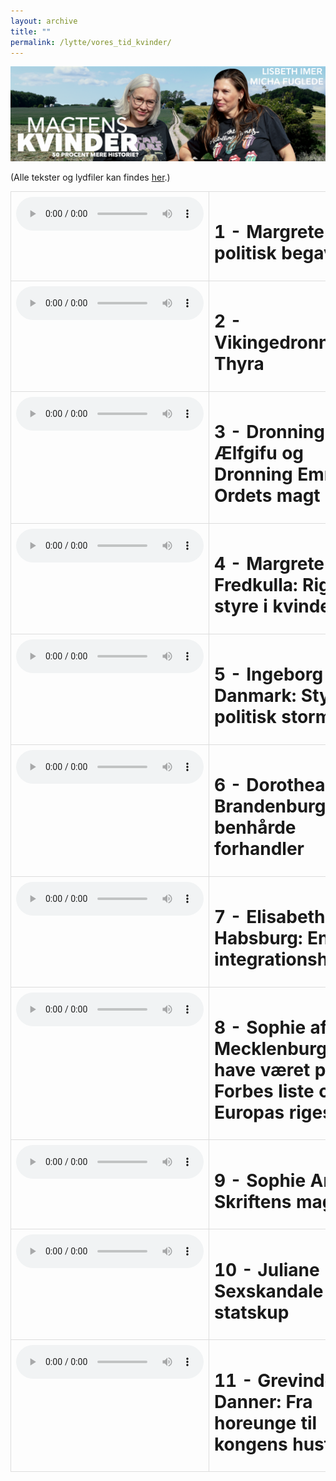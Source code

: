 ```yaml
---
layout: archive
title: ""
permalink: /lytte/vores_tid_kvinder/
---
```


<p align="center"><img src="/images/tid/kvinder.png"/></p>

<style>
    table {
        border-collapse: collapse;
        width: 100%;
    }
    th, td {
        border: 1px solid #dddddd;
        padding: 8px;
        text-align: left;
    }
    /* Customize width for specific columns */
    th:nth-child(1), td:nth-child(1) {
        width: 20%; /* First column */
    }
    th:nth-child(2), td:nth-child(2) {
        width: 80%; /* Second column */
    }
</style>

(Alle tekster og lydfiler kan findes [her](https://natmus.dk/vorestid/podcast-magtens-kvinder/).)
<table align="center" cellspacing="5" style="text-align: left" width="100%">
<tr>
<td style="vertical-align: top;"> <audio controls src="https://api.spreaker.com/download/episode/41997832/magtens_kvinder_final_episode_1_final_sound_audio_mix_ebu_r_128.mp3?dl=true"></audio> </td>
<td><h1> 1 - Margrete 1.: En politisk begavelse </h1></td>
<td><a href="https://natmus.dk/fileadmin/user_upload/Editor/natmus/Vores_Tid/Magtens_kvinder_1._Margrete_1._En_politisk_begavelse.pdf">text</a></td>
</tr>

<tr>
<td style="vertical-align: top;"> <audio controls src="https://api.spreaker.com/download/episode/42033968/magtens_kvinder_ep_2_rettet.mp3?dl=true"></audio> </td>
<td><h1> 2 - Vikingedronningen Thyra </h1></td>
<td><a href="https://natmus.dk/fileadmin/user_upload/Editor/natmus/Vores_Tid/Magtens_kvinder_2._Vikingedronningen_Thyra.pdf">text</a></td>
</tr>

<tr>
<td style="vertical-align: top;"> <audio controls src="https://api.spreaker.com/download/episode/42075707/magtenskvinder3.mp3?dl=true"></audio> </td>
<td><h1> 3 - Dronning Ælfgifu og Dronning Emma: Ordets magt </h1></td>
<td><a href="https://natmus.dk/fileadmin/user_upload/Editor/natmus/Vores_Tid/Magtens_Kvinder_3._Dronning_AElfgifu_og_Dronning_Emma_Ordets_magt.pdf">text</a></td>
</tr>

<tr>
<td style="vertical-align: top;"> <audio controls src="https://api.spreaker.com/download/episode/42119342/magtenskvinder4.mp3?dl=true"></audio> </td>
<td><h1> 4 - Margrete Fredkulla: Rigets styre i kvindehånd </h1></td>
<td><a href="https://natmus.dk/fileadmin/user_upload/Editor/natmus/Vores_Tid/Magtens_Kvinder_4._Margrete_Fredkulla_Rigets_styre_i_kvindehaand.pdf">text</a></td>
</tr>

<tr>
<td style="vertical-align: top;"> <audio controls src="https://api.spreaker.com/download/episode/42239114/magtenskvinder5.mp3?dl=true"></audio> </td>
<td><h1> 5 - Ingeborg af Danmark: Styrke i politisk stormvejr </h1></td>
<td><a href="https://natmus.dk/fileadmin/user_upload/Editor/natmus/Vores_Tid/Magtens_Kvinder_5._Ingeborg_af_Danmark_Styrke_i_politisk_stormvejr.pdf">text</a></td>
</tr>

<tr>
<td style="vertical-align: top;"> <audio controls src="https://api.spreaker.com/download/episode/42375951/magtenskvinder6.mp3?dl=true"></audio> </td>
<td><h1> 6 - Dorothea af Brandenburg: Den benhårde forhandler </h1></td>
<td><a href="https://natmus.dk/fileadmin/user_upload/Editor/natmus/Vores_Tid/Magtens_Kvinder_6._Dorothea_af_Brandenburg_Den_benhaarde_forhandler.pdf">text</a></td>
</tr>

<tr>
<td style="vertical-align: top;"> <audio controls src="https://api.spreaker.com/download/episode/42532833/episode_7_mix_2.mp3?dl=true"></audio> </td>
<td><h1> 7 - Elisabeth af Habsburg: En integrationshistorie </h1></td>
<td><a href="https://natmus.dk/fileadmin/user_upload/Editor/natmus/Vores_Tid/Magtens_Kvinder_7._Elisabeth_af_Habsburg_En_integrationshistorie.pdf">text</a></td>
</tr>

<tr>
<td style="vertical-align: top;"> <audio controls src="https://api.spreaker.com/download/episode/42627686/magtenskvinder8.mp3?dl=true"></audio> </td>
<td><h1> 8 - Sophie af Mecklenburg: Ville have været på Forbes liste over Europas rigeste </h1></td>
<td><a href="https://natmus.dk/fileadmin/user_upload/Editor/natmus/Vores_Tid/Magtens_Kvinder_8._Sophie_af_Mecklenburg_Ville_have_vaeret_paa_Forbes_liste_over_Europas_rigeste.pdf">text</a></td>
</tr>

<tr>
<td style="vertical-align: top;"> <audio controls src="https://api.spreaker.com/download/episode/43008205/magtenskvinder9.mp3?dl=true"></audio> </td>
<td><h1> 9 - Sophie Amalie: Skriftens magt </h1></td>
<td><a href="https://natmus.dk/fileadmin/user_upload/Editor/natmus/Vores_Tid/Magtens_Kvinder_9._Sophie_Amalie_Skriftens_magt.pdf">text</a></td>
</tr>

<tr>
<td style="vertical-align: top;"> <audio controls src="https://api.spreaker.com/download/episode/43164928/magtenskvinder10.mp3?dl=true"></audio> </td>
<td><h1> 10 - Juliane Marie: Sexskandale og statskup </h1></td>
<td><a href="https://natmus.dk/fileadmin/user_upload/Editor/natmus/Vores_Tid/Magtens_Kvinder_10._Juliane_Marie_Sexskandale_og_statskup.pdf">text</a></td>
</tr>

<tr>
<td style="vertical-align: top;"> <audio controls src="https://api.spreaker.com/download/episode/43380399/magtenskvinder11.mp3?dl=true"></audio> </td>
<td><h1> 11 - Grevinde Danner: Fra horeunge til kongens hustru </h1></td>
<td><a href="https://natmus.dk/fileadmin/user_upload/Editor/natmus/Vores_Tid/Magtens_Kvinder_11._Grevinde_Danner_Fra_horeunge_til_kongens_hustru.pdf">text</a></td>
</tr>
</table>